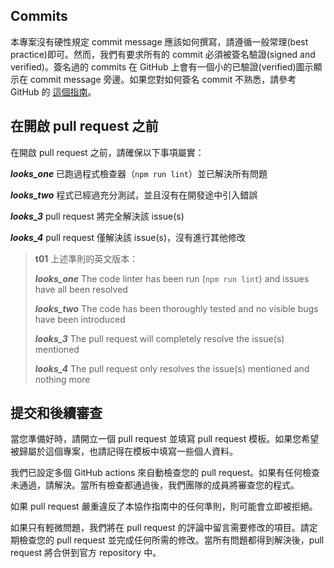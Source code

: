 ## Commits

本專案沒有硬性規定 commit message 應該如何撰寫，請遵循一般常理(best practice)即可。然而，我們有要求所有的 commit 必須被簽名驗證(signed and verified)。簽名過的 commits 在 GitHub 上會有一個小的已驗證(verified)圖示顯示在 commit message 旁邊。如果您對如何簽名 commit 不熟悉，請參考 GitHub 的 [這個指南](https://docs.github.com/en/authentication/managing-commit-signature-verification/signing-commits)。

## 在開啟 pull request 之前

在開啟 pull request 之前，請確保以下事項屬實：

**_looks_one_** 已跑過程式檢查器（`npm run lint`）並已解決所有問題

**_looks_two_** 程式已經過充分測試，並且沒有在開發途中引入錯誤

**_looks_3_** pull request 將完全解決該 issue(s)

**_looks_4_** pull request 僅解決該 issue(s)，沒有進行其他修改

> **t01**
> 上述準則的英文版本：
>
> **_looks_one_** The code linter has been run (`npm run lint`) and issues have all been resolved
>
> **_looks_two_** The code has been thoroughly tested and no visible bugs have been introduced
>
> **_looks_3_** The pull request will completely resolve the issue(s) mentioned
>
> **_looks_4_** The pull request only resolves the issue(s) mentioned and nothing more

## 提交和後續審查

當您準備好時，請開立一個 pull request 並填寫 pull request 模板。如果您希望被歸屬於這個專案，也請記得在模板中填寫一些個人資料。

我們已設定多個 GitHub actions 來自動檢查您的 pull request。如果有任何檢查未通過，請解決。當所有檢查都通過後，我們團隊的成員將審查您的程式。

如果 pull request 嚴重違反了本協作指南中的任何準則，則可能會立即被拒絕。

如果只有輕微問題，我們將在 pull request 的評論中留言需要修改的項目。請定期檢查您的 pull request 並完成任何所需的修改。當所有問題都得到解決後，pull request 將合併到官方 repository 中。
